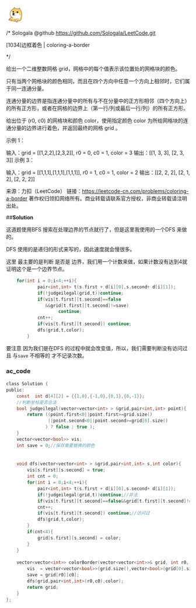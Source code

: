 ![](https://github.com/Sologala/SomeThings/blob/master/face.jpg?raw=true)

/*
    Sologala   @github    https://github.com/Sologala/LeetCode.git

   [1034]边框着色     |     coloring-a-border

*/

给出一个二维整数网格 grid，网格中的每个值表示该位置处的网格块的颜色。

只有当两个网格块的颜色相同，而且在四个方向中任意一个方向上相邻时，它们属于同一连通分量。

连通分量的边界是指连通分量中的所有与不在分量中的正方形相邻（四个方向上）的所有正方形，或者在网格的边界上（第一行/列或最后一行/列）的所有正方形。

给出位于 (r0, c0) 的网格块和颜色 color，使用指定颜色 color 为所给网格块的连通分量的边界进行着色，并返回最终的网格 grid 。

 

示例 1：

输入：grid = [[1,2,2],[2,3,2]], r0 = 0, c0 = 1, color = 3
输出：[[1, 3, 3], [2, 3, 3]]
示例 3：

输入：grid = [[1,1,1],[1,1,1],[1,1,1]], r0 = 1, c0 = 1, color = 2
输出：[[2, 2, 2], [2, 1, 2], [2, 2, 2]]

来源：力扣（LeetCode）
链接：https://leetcode-cn.com/problems/coloring-a-border
著作权归领扣网络所有。商业转载请联系官方授权，非商业转载请注明出处。





##**Solution** 

这道题使用BFS 搜索在处理边界的节点就行了，但是这里我使用的一个DFS 来做的。

DFS 使用的是递归的形式来写的，因此速度就会慢很多。

这里 最主要的是判断 是否是 边界，我们用一个计数来做，如果计数没有达到4就证明这个是一个边界节点。

```c
	for(int i = 0;i<4;++i){
            pair<int,int> t(s.first + d[i][0],s.second+ d[i][1]);
            if(!judgeilegal(grid,t))continue;
            if(vis[t.first][t.second]==false
               &&grid[t.first][t.second]!=save)
                	continue;
            cnt++;
            if(vis[t.first][t.second]) continue;
            dfs(grid,t,color);
        }
```



要注意 因为我们是在DFS 的过程中就会改变值，所以，我们需要判断没有访问过 且 与`save` 不相等的 才不记录次数。

### **ac_code**
```c
class Solution {
public:
    const  int d[4][2] = {{1,0},{-1,0},{0,1},{0,-1}};
    //判断坐标是否合法
    bool judgeilegal(vector<vector<int> > &grid,pair<int,int> point){
        return ((point.first<0||point.first>=grid.size()
                ||point.second<0||point.second>=grid[0].size()
               ) ? false : true );
    }
    vector<vector<bool>> vis;
    int save = 0;//保存需要替换的颜色
    
    
    void dfs(vector<vector<int> > &grid,pair<int,int> s,int color){
        vis[s.first][s.second] = true;
        int cnt = 0;
        for(int i = 0;i<4;++i){
            pair<int,int> t(s.first + d[i][0],s.second+ d[i][1]);
            if(!judgeilegal(grid,t))continue;//非法
            if(vis[t.first][t.second]==false&&grid[t.first][t.second]!=save)continue;
            cnt++;
            if(vis[t.first][t.second]) continue;//访问过
            dfs(grid,t,color);
        }
        if(cnt<4){
            grid[s.first][s.second] = color;
        }
    }
    
    vector<vector<int>> colorBorder(vector<vector<int>>& grid, int r0, int c0, int color) {
        vis  = vector<vector<bool>>(grid.size(),vector<bool>(grid[0].size(),false));
        save = grid[r0][c0];
        dfs(grid,pair<int,int>(r0,c0),color);
        return grid;
    }
};


```